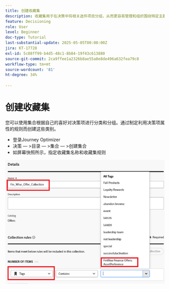 ```yaml
---
title: 创建收藏集
description: 收藏集用于在决策中将相关选件项目分组，从而更容易管理和组织围绕特定主题、受众或营销活动目标的内容。
feature: Decisioning
role: User
level: Beginner
doc-type: Tutorial
last-substantial-update: 2025-05-05T00:00:00Z
jira: KT-17728
exl-id: 5c08ff99-b4d5-48c1-8b84-19f43c613880
source-git-commit: 2ca9ffee1a2326b8ae55a8e8de496a632fea79c8
workflow-type: tm+mt
source-wordcount: '81'
ht-degree: 34%

---
```


# 创建收藏集

您可以使用集合根据自己的喜好对决策项进行分类和分组。通过制定利用决策项属性的规则而创建这些类别。

* 登录Journey Optimizer
* 决策 — >目录 — >集合 — >创建集合
* 如屏幕快照所示，指定收藏集名称和收藏集规则

![create-collection](assets/fin-wise-collection.png)
